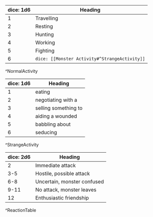 | dice: 1d6 | Heading                                       |
| --------- | --------------------------------------------- |
| 1         | Travelling                                    |
| 2         | Resting                                       |
| 3         | Hunting                                       |
| 4         | Working                                       |
| 5         | Fighting                                      |
| 6         | `dice: [[Monster Activity#^StrangeActivity]]` |

^NormalActivity

| dice: 1d6 | Heading              |
| --------- | -------------------- |
| 1         | eating               |
| 2         | negotiating with a   |
| 3         | selling something to |
| 4         | aiding a wounded     |
| 5         | babbling about       |
| 6         | seducing             |

^StrangeActivity


| dice: 2d6 | Heading                     |
| --------- | --------------------------- |
| 2         | Immediate attack            |
| 3-5       | Hostile, possible attack    |
| 6-8       | Uncertain, monster confused |
| 9-11      | No attack, monster leaves   |
| 12        | Enthusiastic friendship     |

^ReactionTable


